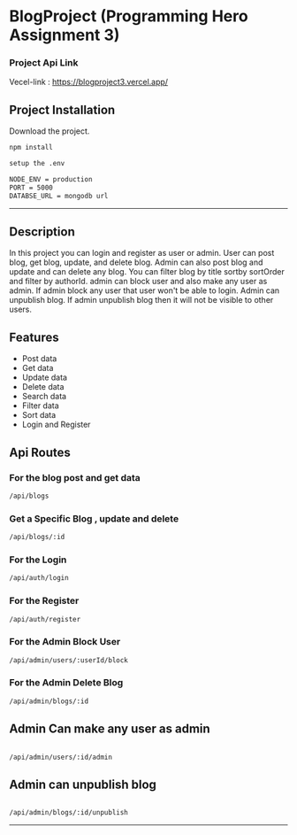 
# BlogProject (Programming Hero Assignment 3)

### Project Api Link

Vecel-link : https://blogproject3.vercel.app/

## Project Installation

Download the project.

```bash
npm install
```
```bash
setup the .env 

NODE_ENV = production
PORT = 5000
DATABSE_URL = mongodb url

```
---

## Description

In this project you can login and register as user or admin. User can post blog, get blog, update, and delete blog. Admin can also post blog and update and can delete any blog. You can filter blog by title sortby sortOrder and filter by authorId. admin can block user and also make any user as admin. If admin block any user that user won't be able to login. Admin can unpublish blog. If admin unpublish blog then it will not be visible to other users. 

## Features

- Post data
- Get data
- Update data
- Delete data
- Search data
- Filter data
- Sort data
- Login and Register

## Api Routes

### For the blog post and get data

```bash
/api/blogs
```

### Get a Specific Blog , update and delete

```bash
/api/blogs/:id
```

### For the Login

```bash
/api/auth/login
```

### For the Register
```bash
/api/auth/register
```

### For the Admin Block User

```bash
/api/admin/users/:userId/block
```

### For the Admin Delete Blog
```bash
/api/admin/blogs/:id
```

## Admin Can make any user as admin
```bash

/api/admin/users/:id/admin

```

## Admin can unpublish blog
```bash

/api/admin/blogs/:id/unpublish

```

---